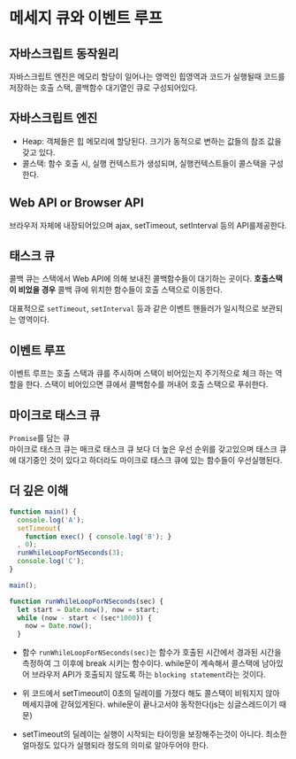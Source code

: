 # 메세지 큐와 이벤트 루프

## 자바스크립트 동작원리

자바스크립트 엔진은 메모리 할당이 일어나는 영역인 힙영역과 코드가 실행될때 코드를 저장하는 호출 스택, 콜백함수 대기열인 큐로 구성되어있다.

## 자바스크립트 엔진

- Heap: 객체들은 힙 메모리에 할당된다. 크기가 동적으로 변하는 값들의 참조 값을 갖고 있다.
- 콜스택: 함수 호출 시, 실행 컨텍스트가 생성되며, 실행컨텍스트들이 콜스택을 구성한다.

## Web API or Browser API

브라우저 자체에 내장되어있으며 ajax, setTimeout, setInterval 등의 API를제공한다.

## 태스크 큐

콜백 큐는 스택에서 Web API에 의해 보내진 콜백함수들이 대기하는 곳이다. **호출스택이 비었을 경우** 콜백 큐에 위치한 함수들이 호출 스택으로 이동한다.

대표적으로 `setTimeout`, `setInterval` 등과 같은 이벤트 핸들러가 일시적으로 보관되는 영역이다.

## 이벤트 루프

이벤트 루프는 호출 스택과 큐를 주시하며 스택이 비어있는지 주기적으로 체크 하는 역할을 한다. 스택이 비어있으면 큐에서 콜백함수를 꺼내어 호출 스택으로 푸쉬한다.

## 마이크로 태스크 큐

`Promise`를 담는 큐  
마이크로 태스크 큐는 매크로 태스크 큐 보다 더 높은 우선 순위를 갖고있으며 태스크 큐에 대기중인 것이 있다고 하더라도 마이크로 태스크 큐에 있는 함수들이 우선실행된다.

## 더 깊은 이해

```js
function main() {
  console.log('A');
  setTimeout(
    function exec() { console.log('B'); }
  , 0);
  runWhileLoopForNSeconds(3);
  console.log('C');
}

main();

function runWhileLoopForNSeconds(sec) {
  let start = Date.now(), now = start;
  while (now - start < (sec*1000)) {
    now = Date.now();
  }
```

- 함수 `runWhileLoopForNSeconds(sec)`는 함수가 호출된 시간에서 경과된 시간을 측정하여 그 이후에 break 시키는 함수이다. while문이 계속해서 콜스택에 남아있어 브라우저 API가 호출되지 않도록 하는 `blocking statement`라는 것이다.

- 위 코드에서 setTimeout이 0초의 딜레이를 가졌다 해도 콜스택이 비워지지 않아 메세지큐에 갇혀있게된다. while문이 끝나고서야 동작한다(js는 싱글스레드이기 때문)

- setTimeout의 딜레이는 실행이 시작되는 타이밍을 보장해주는것이 아니다. 최소한 얼마정도 있다가 실행되라 정도의 의미로 알아두어야 한다.
